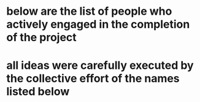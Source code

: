 # below are the list of people who actively engaged in the completion of the project 
# all ideas were carefully executed by the collective effort of the names listed below 
